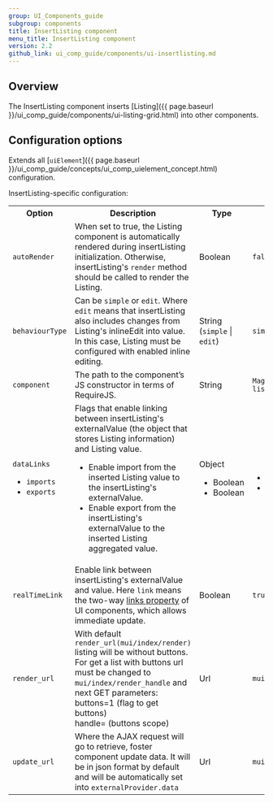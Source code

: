 ```yaml
---
group: UI_Components_guide
subgroup: components
title: InsertListing component
menu_title: InsertListing component
version: 2.2
github_link: ui_comp_guide/components/ui-insertlisting.md
---
```

## Overview
The InsertListing component inserts [Listing]({{ page.baseurl }}/ui_comp_guide/components/ui-listing-grid.html) into other components.

## Configuration options

Extends all [`uiElement`]({{ page.baseurl }}/ui_comp_guide/concepts/ui_comp_uielement_concept.html) configuration.

InsertListing-specific configuration:

<table>
  <tr>
    <th>
      Option
    </th>
    <th>
      Description
    </th>
    <th>
      Type
    </th>
    <th>
      Default
    </th>
  </tr>
  <tr>
    <td>
      <code>autoRender</code>
    </td>
    <td>
      When set to true, the Listing component is automatically
      rendered during insertListing initialization. Otherwise,
      insertListing's <code>render</code> method should be called
      to render the Listing.
    </td>
    <td>
      Boolean
    </td>
    <td>
      <code>false</code>
    </td>
  </tr>
  <tr>
    <td>
      <code>behaviourType</code>
    </td>
    <td>
      Can be <code>simple</code> or <code>edit</code>. Where
      <code>edit</code> means that insertListing also includes
      changes from Listing's inlineEdit into value. In this case,
      Listing must be configured with enabled inline editing.
    </td>
    <td>
      String (<code>simple</code> | <code>edit</code>)
    </td>
    <td>
      <code>simple</code>
    </td>
  </tr>
  <tr>
    <td>
      <code>component</code>
    </td>
    <td>
      The path to the component’s JS constructor in terms of
      RequireJS.
    </td>
    <td>
      String
    </td>
    <td>
      <code>Magento_Ui/js/form/components/insert-listing</code>
    </td>
  </tr>
  <tr>
    <td>
      <code>dataLinks</code>
      <ul>
        <li>
          <code>imports</code>
        </li>
        <li>
          <code>exports</code>
        </li>
      </ul>
    </td>
    <td>
      Flags that enable linking between insertListing's
      externalValue (the object that stores Listing information)
      and Listing value.
      <ul>
        <li>Enable import from the inserted Listing value to the
        insertListing's externalValue.
        </li>
        <li>Enable export from the insertListing's externalValue to
        the inserted Listing aggregated value.
        </li>
      </ul>
    </td>
    <td>
      Object
      <ul>
        <li>Boolean
        </li>
        <li>Boolean
        </li>
      </ul>
    </td>
    <td>
      <ul>
        <li>
          <code>true</code>
        </li>
        <li>
          <code>false</code>
        </li>
      </ul>
    </td>
  </tr>
  <tr>
    <td>
      <code>realTimeLink</code>
    </td>
    <td>
      Enable link between insertListing's externalValue and value.
      Here <code>link</code> means the two-way <a href=
      "{{ page.baseurl }}/ui_comp_guide/concepts/ui_comp_linking_concept.html#links">
      links property</a> of UI components, which allows immediate
      update.
    </td>
    <td>
      Boolean
    </td>
    <td>
      <code>true</code>
    </td>
  </tr>
  <tr>
    <td>
      <code>render_url</code>
    </td>
    <td>
      With default <code>render_url(mui/index/render)</code>
      listing will be without buttons. For get a list with buttons
      url must be changed to <code>mui/index/render_handle</code>
      and next GET parameters:<br />
      buttons=1 (flag to get buttons)<br />
      handle= (buttons scope)
    </td>
    <td>
      Url
    </td>
    <td>
      <code>mui/index/render</code>
    </td>
  </tr>
  <tr>
    <td>
      <code>update_url</code>
    </td>
    <td>
      Where the AJAX request will go to retrieve, foster component
      update data. It will be in json format by default and will be
      automatically set into <code>externalProvider.data</code>
    </td>
    <td>
      Url
    </td>
    <td>
      <code>mui/index/render</code>
    </td>
  </tr>
</table>